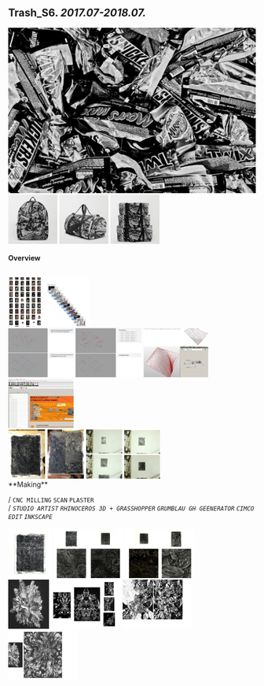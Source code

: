 
## Trash_S6. _2017.07-2018.07._  
![Trash_S6](/projects/Trash_S6/100.jpg)<a href="https://ewwgene.github.io/projects/Trash_S6/101.jpg"><img src="/projects/Trash_S6/101.jpg" height="100"></a> <a href="https://ewwgene.github.io/projects/Trash_S6/102.jpg"><img src="/projects/Trash_S6/102.jpg" height="100"></a> <a href="https://ewwgene.github.io/projects/Trash_S6/110.jpg"><img src="/projects/Trash_S6/110.jpg" height="100"></a> 
<br>  
**Overview**  
 
<br>
<a href="https://ewwgene.github.io/projects/Trash_S6/Making/307.jpg"><img src="/projects/Trash_S6/Making/307.jpg" height="100"></a> <a href="https://ewwgene.github.io/projects/Trash_S6/Making/309.jpg"><img src="/projects/Trash_S6/Making/309.jpg" height="100"></a> <br><a href="https://ewwgene.github.io/projects/Trash_S6/Making/411.jpg"><img src="/projects/Trash_S6/Making/411.jpg" height="100"></a> <a href="https://ewwgene.github.io/projects/Trash_S6/Making/413.jpg"><img src="/projects/Trash_S6/Making/413.jpg" height="100"></a> <a href="https://ewwgene.github.io/projects/Trash_S6/Making/415.jpg"><img src="/projects/Trash_S6/Making/415.jpg" height="100"></a> <a href="https://ewwgene.github.io/projects/Trash_S6/Making/417.jpg"><img src="/projects/Trash_S6/Making/417.jpg" height="100"></a> <br><a href="https://ewwgene.github.io/projects/Trash_S6/Making/613.jpg"><img src="/projects/Trash_S6/Making/613.jpg" height="100"></a> <a href="https://ewwgene.github.io/projects/Trash_S6/Making/614.jpg"><img src="/projects/Trash_S6/Making/614.jpg" height="100"></a> <a href="https://ewwgene.github.io/projects/Trash_S6/Making/615.jpg"><img src="/projects/Trash_S6/Making/615.jpg" height="100"></a> <a href="https://ewwgene.github.io/projects/Trash_S6/Making/617.jpg"><img src="/projects/Trash_S6/Making/617.jpg" height="100"></a> <br>  
**Making**  
  
/
`CNC MILLING` `SCAN` `PLASTER`   
/
_`STUDIO ARTIST`_ _`RHINOCEROS 3D + GRASSHOPPER`_ _`GRUMBLAU GH GEENERATOR`_ _`CIMCO EDIT`_ _`INKSCAPE`_   
<br>
<a href="https://ewwgene.github.io/projects/Trash_S6/301.jpg"><img src="/projects/Trash_S6/301.jpg" height="100"></a> <a href="https://ewwgene.github.io/projects/Trash_S6/303.jpg"><img src="/projects/Trash_S6/303.jpg" height="100"></a> <a href="https://ewwgene.github.io/projects/Trash_S6/305.jpg"><img src="/projects/Trash_S6/305.jpg" height="100"></a> 
<br>
<a href="https://ewwgene.github.io/projects/Trash_S6/401.jpg"><img src="/projects/Trash_S6/401.jpg" height="100"></a> <a href="https://ewwgene.github.io/projects/Trash_S6/403.jpg"><img src="/projects/Trash_S6/403.jpg" height="100"></a> <a href="https://ewwgene.github.io/projects/Trash_S6/405.jpg"><img src="/projects/Trash_S6/405.jpg" height="100"></a> <a href="https://ewwgene.github.io/projects/Trash_S6/407.jpg"><img src="/projects/Trash_S6/407.jpg" height="100"></a> 
